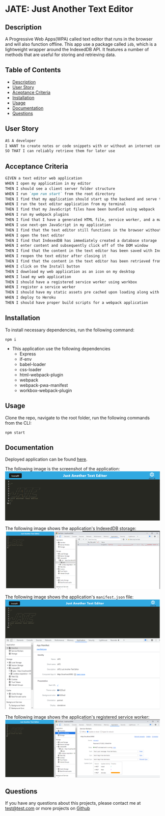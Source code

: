 # JATE: Just Another Text Editor

## Description

A Progressive Web Apps(WPA) called text editor that runs in the browser and will also function offline. This app use a package called `idb`, which is a lightweight wrapper around the IndexedDB API. It features a number of methods that are useful for storing and retrieving data.

## Table of Contents
* [Description](#description)
* [User Story](#user-story)
* [Aceptance Criteria](#acceptance-criteria)
* [Installation](#installation)
* [Usage](#usage)
* [Documentation](#documentation)
* [Questions](#questions)

## User Story

```md
AS A developer
I WANT to create notes or code snippets with or without an internet connection
SO THAT I can reliably retrieve them for later use
```

## Acceptance Criteria

```md
GIVEN a text editor web application
WHEN I open my application in my editor
THEN I should see a client server folder structure
WHEN I run `npm run start` from the root directory
THEN I find that my application should start up the backend and serve the client
WHEN I run the text editor application from my terminal
THEN I find that my JavaScript files have been bundled using webpack
WHEN I run my webpack plugins
THEN I find that I have a generated HTML file, service worker, and a manifest file
WHEN I use next-gen JavaScript in my application
THEN I find that the text editor still functions in the browser without errors
WHEN I open the text editor
THEN I find that IndexedDB has immediately created a database storage
WHEN I enter content and subsequently click off of the DOM window
THEN I find that the content in the text editor has been saved with IndexedDB
WHEN I reopen the text editor after closing it
THEN I find that the content in the text editor has been retrieved from our IndexedDB
WHEN I click on the Install button
THEN I download my web application as an icon on my desktop
WHEN I load my web application
THEN I should have a registered service worker using workbox
WHEN I register a service worker
THEN I should have my static assets pre cached upon loading along with subsequent pages and static assets
WHEN I deploy to Heroku
THEN I should have proper build scripts for a webpack application
```

## Installation

To install necessary dependencies, run the following command:

```
npm i
```
* This application use the following dependencies
    * Express
    * if-env
    * babel-loader
    * css-loader 
    * html-webpack-plugin
    * webpack
    * webpack-pwa-manifest
    * workbox-webpack-plugin

## Usage

Clone the repo, navigate to the root folder, run the following commands from the CLI:

```    
npm start
```

## Documentation
Deployed application can be found [here](https://calm-meadow-22560.herokuapp.com/).

The following image is the screenshot of the application: 
![screenshot](./assets/demo.png) 


The following image shows the application's IndexedDB storage:
![screenshot](./assets/indexedDB.png) 


The following image shows the application's `manifest.json` file:
![screenshot](./assets/menifest-1.png) 


The following image shows the application's registered service worker:
![screenshot](./assets/serviceWorkers.png) 


## Questions
If you have any questions about this projects, please contact me at test@test.com or more projects on [Github](https://github.com/begirlz)